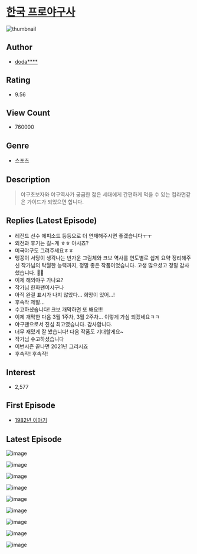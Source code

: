 # [한국 프로야구사](https://comic.naver.com/bestChallenge/list?titleId=746666)
![thumbnail](https://image-comic.pstatic.net/user_contents_data/challenge_comic/2020/05/10/284956/thumbnail_202x164b2326d79_ff37_44b7_a04f_9b27b923f7ec_00005238.JPEG)

## Author
- [doda****](https://comic.naver.com/artistTitle?id=284956)

## Rating
- 9.56

## View Count
- 760000

## Genre
- 스포츠

## Description
> 야구초보자와 야구역사가 궁금한 젊은 세대에게 간편하게 먹을 수 있는 컵라면같은 가이드가 되었으면 합니다.

## Replies (Latest Episode)
- 레전드 선수 에피소드 등등으로 더 연재해주시면 좋겠습니다ㅜㅜ
- 외전과 후기는 길~게 ㅎㅎ 아시죠?
- 미국야구도 그려주세요ㅎㅎ
- 맹꽁이 서당이 생각나는 반가운 그림체와 크보 역사를 연도별로 쉽게 요약 정리해주신 작가님의 탁월한 능력까지, 정말 좋은 작품이었습니다. 고생 많으셨고 정말 감사했습니다. 👍🏻
- 이제 해외야구 가나요?
- 작가님 한화팬이시구나
- 아직 완결 표시가 나지 않았다... 희망이 있어...!
- 후속작 제발...
- 수고하셨습니다! 크보 개막하면 또 봬요!!!
- 이제 개막한 다음 3월 1주차, 3월 2주차... 이렇게 가심 되겠네요ㅋㅋ
- 야구팬으로서 진심 최고였습니다. 감사합니다.
- 너무 재밌게 잘 봤습니다! 다음 작품도 기대할게요~
- 작가님 수고하셨습니다
- 이번시즌 끝나면 2021년 그리시죠
- 후속작! 후속작!

## Interest
- 2,577

## First Episode
- [1982년 이야기](https://comic.naver.com/bestChallenge/detail?titleId=746666&no=1)

## Latest Episode
![image](https://image-comic.pstatic.net/user_contents_data/challenge_comic/2021/02/03/284956/upload_3559022800366941236.jpeg)

![image](https://image-comic.pstatic.net/user_contents_data/challenge_comic/2021/02/03/284956/upload_3978479687410607669.jpeg)

![image](https://image-comic.pstatic.net/user_contents_data/challenge_comic/2021/02/03/284956/upload_4050206331921249075.jpeg)

![image](https://image-comic.pstatic.net/user_contents_data/challenge_comic/2021/02/03/284956/upload_7233454324542813496.jpeg)

![image](https://image-comic.pstatic.net/user_contents_data/challenge_comic/2021/02/03/284956/upload_4123382130174157881.jpeg)

![image](https://image-comic.pstatic.net/user_contents_data/challenge_comic/2021/02/03/284956/upload_3630804429888107621.jpeg)

![image](https://image-comic.pstatic.net/user_contents_data/challenge_comic/2021/02/03/284956/upload_3544388102207333939.jpeg)

![image](https://image-comic.pstatic.net/user_contents_data/challenge_comic/2021/02/03/284956/upload_3761973753323663415.jpeg)

![image](https://image-comic.pstatic.net/user_contents_data/challenge_comic/2021/02/03/284956/upload_3474300850270647141.jpeg)
